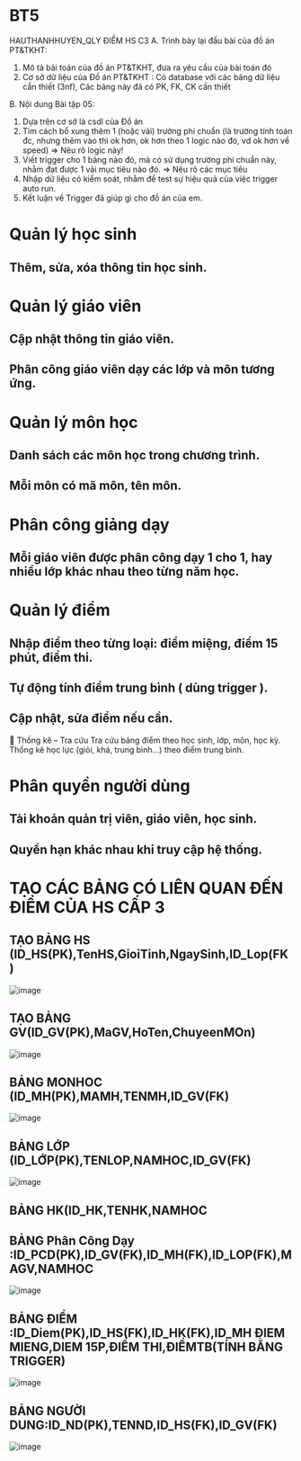 # BT5
HAUTHANHHUYEN_QLY ĐIỂM HS C3
A. Trình bày lại đầu bài của đồ án PT&TKHT:
1. Mô tả bài toán của đồ án PT&TKHT, 
   đưa ra yêu cầu của bài toán đó
2. Cơ sở dữ liệu của Đồ án PT&TKHT :
   Có database với các bảng dữ liệu cần thiết (3nf),
   Các bảng này đã có PK, FK, CK cần thiết
 
B. Nội dung Bài tập 05:
1. Dựa trên cơ sở là csdl của Đồ án
2. Tìm cách bổ xung thêm 1 (hoặc vài) trường phi chuẩn
   (là trường tính toán đc, nhưng thêm vào thì ok hơn,
    ok hơn theo 1 logic nào đó, vd ok hơn về speed)
   => Nêu rõ logic này!
3. Viết trigger cho 1 bảng nào đó, 
   mà có sử dụng trường phi chuẩn này,
   nhằm đạt được 1 vài mục tiêu nào đó.
   => Nêu rõ các mục tiêu 
4. Nhập dữ liệu có kiểm soát, 
   nhằm để test sự hiệu quả của việc trigger auto run.
5. Kết luận về Trigger đã giúp gì cho đồ án của em.
# Quản lý học sinh
## Thêm, sửa, xóa thông tin học sinh.
# Quản lý giáo viên
## Cập nhật thông tin giáo viên.
## Phân công giáo viên dạy các lớp và môn tương ứng.
# Quản lý môn học
## Danh sách các môn học trong chương trình.
## Mỗi môn có mã môn, tên môn.
# Phân công giảng dạy
## Mỗi giáo viên được phân công dạy 1 cho 1, hay nhiều lớp khác nhau theo từng năm học.
# Quản lý điểm
## Nhập điểm theo từng loại: điểm miệng, điểm 15 phút, điểm thi.
## Tự động tính điểm trung bình ( dùng trigger ).
## Cập nhật, sửa điểm nếu cần.

🔹 Thống kê – Tra cứu
Tra cứu bảng điểm theo học sinh, lớp, môn, học kỳ.
Thống kê học lực (giỏi, khá, trung bình…) theo điểm trung bình.
# Phân quyền người dùng
## Tài khoản quản trị viên, giáo viên, học sinh.
## Quyền hạn khác nhau khi truy cập hệ thống.

# TẠO CÁC BẢNG CÓ LIÊN QUAN ĐẾN ĐIỂM CỦA HS CẤP 3
## TẠO BẢNG HS (ID_HS(PK),TenHS,GioiTinh,NgaySinh,ID_Lop(FK)
![image](https://github.com/user-attachments/assets/80e7d17d-3f27-42cb-bc66-eebda8b9740c)
## TẠO BẢNG GV(ID_GV(PK),MaGV,HoTen,ChuyeenMOn)
![image](https://github.com/user-attachments/assets/e7bfdf28-cb23-4435-8af1-329b55b5d7fc)
## BẢNG MONHOC (ID_MH(PK),MAMH,TENMH,ID_GV(FK)
![image](https://github.com/user-attachments/assets/0fc01ddd-6e52-416a-a244-7b8038264ccd)

## BẢNG LỚP (ID_LỚP(PK),TENLOP,NAMHOC,ID_GV(FK)
![image](https://github.com/user-attachments/assets/aa551e34-e8e2-492c-b001-32ff47de9c0d)
## BẢNG HK(ID_HK,TENHK,NAMHOC
## BẢNG Phân Công Dạy :ID_PCD(PK),ID_GV(FK),ID_MH(FK),ID_LOP(FK),MAGV,NAMHOC
![image](https://github.com/user-attachments/assets/176aed08-30ac-40f7-a2ba-867b4f4cbb2d)
## BẢNG ĐIỂM :ID_Diem(PK),ID_HS(FK),ID_HK(FK),ID_MH ĐIEM MIENG,DIEM 15P,ĐIỂM THI,ĐIỂMTB(TÍNH BẰNG TRIGGER)
![image](https://github.com/user-attachments/assets/e5d6bd41-f2f9-4d93-bb25-6ab755df3c31)
## BẢNG NGƯỜI DUNG:ID_ND(PK),TENND,ID_HS(FK),ID_GV(FK)
![image](https://github.com/user-attachments/assets/d07d7075-21cb-4332-bddf-affebb8f287e)


